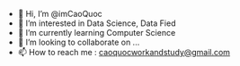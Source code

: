 - 👋 Hi, I’m @imCaoQuoc
- 👀 I’m interested in Data Science, Data Fied
- 🌱 I’m currently learning Computer Science
- 💞️ I’m looking to collaborate on ...
- 📫 How to reach me : caoquocworkandstudy@gmail.com

<!---
imCaoQuoc/imCaoQuoc is a ✨ special ✨ repository because its `README.md` (this file) appears on your GitHub profile.
You can click the Preview link to take a look at your changes.
--->
